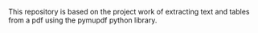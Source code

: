 This repository is based on the project work of extracting text and tables from a pdf using the pymupdf python library.
